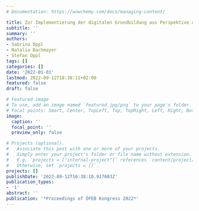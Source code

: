 ```yaml
---
# Documentation: https://wowchemy.com/docs/managing-content/

title: Zur Implementierung der digitalen Grundbildung aus Perspektive des Schulqualitätsmanagements
subtitle: ''
summary: ''
authors:
- Sabrina Oppl
- Natalia Bachmayer
- Stefan Oppl
tags: []
categories: []
date: '2022-01-01'
lastmod: 2022-09-12T18:38:11+02:00
featured: false
draft: false

# Featured image
# To use, add an image named `featured.jpg/png` to your page's folder.
# Focal points: Smart, Center, TopLeft, Top, TopRight, Left, Right, BottomLeft, Bottom, BottomRight.
image:
  caption: ''
  focal_point: ''
  preview_only: false

# Projects (optional).
#   Associate this post with one or more of your projects.
#   Simply enter your project's folder or file name without extension.
#   E.g. `projects = ["internal-project"]` references `content/project/deep-learning/index.md`.
#   Otherwise, set `projects = []`.
projects: []
publishDate: '2022-09-12T16:38:10.917603Z'
publication_types:
- '1'
abstract: ''
publication: '*Proceedings of ÖFEB Kongress 2022*'
---
```

